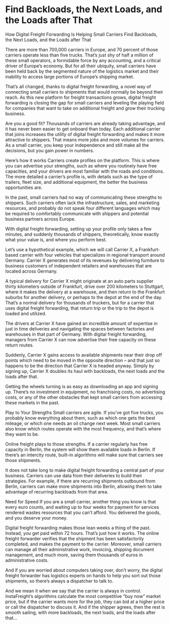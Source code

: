 # Find Backloads, the Next Loads, and the Loads after That

How Digital Freight Forwarding Is Helping Small Carriers Find Backloads, the Next Loads, and the Loads after That
 

There are more than 700,000 carriers in Europe, and 70 percent of those carriers operate less than five trucks. That’s just shy of half a million of these small operators, a formidable force by any accounting, and a critical driver of Europe’s economy. But for all their ubiquity, small carriers have been held back by the segmented nature of the logistics market and their inability to access large portions of Europe’s shipping market.

That’s all changed, thanks to digital freight forwarding, a novel way of connecting small carriers to shipments that would normally be beyond their reach. As this new platform for freight transactions grows, digital freight forwarding is closing the gap for small carriers and leveling the playing field for companies that want to take on additional freight and grow their trucking business.

Are you a good fit?
Thousands of carriers are already taking advantage, and it has never been easier to get onboard than today. Each additional carrier that joins increases the utility of digital freight forwarding and makes it more attractive to shippers. That means more jobs and more volumes for carriers. As a small carrier, you keep your independence and still make all the decisions, but you gain power in numbers.

Here’s how it works
Carriers create profiles on the platform. This is where you can advertise your strengths, such as where you routinely have free capacities, and your drivers are most familiar with the roads and conditions. The more detailed a carrier’s profile is, with details such as the type of trailers, fleet size, and additional equipment, the better the business opportunities are.

In the past, small carriers had no way of communicating these strengths to shippers. Such carriers often lack the infrastructure, sales, and marketing resources, and probably do not speak four different languages which may be required to comfortably communicate with shippers and potential business partners across Europe.

With digital freight forwarding, setting up your profile only takes a few minutes, and suddenly thousands of shippers, theoretically, know exactly what your value is, and where you perform best.

Let’s use a hypothetical example, which we will call Carrier X, a Frankfurt-based carrier with four vehicles that specializes in regional transport around Germany. Carrier X generates most of its revenues by delivering furniture to business customers of independent retailers and warehouses that are located across Germany.

A typical delivery for Carrier X might originate at an auto parts supplier thirty kilometers outside of Frankfurt, drive over 200 kilometers to Stuttgart, where it makes the delivery at a warehouse, and then return to the Frankfurt suburbs for another delivery, or perhaps to the depot at the end of the day. That’s a normal delivery for thousands of truckers, but for a carrier that uses digital freight forwarding, that return trip or the trip to the depot is loaded and utilized.

The drivers at Carrier X have gained an incredible amount of expertise in just in time deliveries and navigating the spaces between factories and warehouses in that part of Germany. With digital freight forwarding, managers from Carrier X can now advertise their free capacity on these return routes.

Suddenly, Carrier X gains access to available shipments near their drop off points which need to be moved in the opposite direction – and that just so happens to be the direction that Carrier X is headed anyway. Simply by signing up, Carrier X doubles its haul with backloads, the next loads and the loads after that.

Getting the wheels turning is as easy as downloading an app and signing up. There’s no investment in equipment, no franchising costs, no advertising costs, or any of the other obstacles that kept small carriers from accessing these markets in the past.

Play to Your Strengths
Small carriers are agile. If you’ve got five trucks, you probably know everything about them, such as which one gets the best mileage, or which one needs an oil change next week. Most small carriers also know which routes operate with the most frequency, and that’s where they want to be.

Online freight plays to those strengths. If a carrier regularly has free capacity in Berlin, the system will show them available loads in Berlin. If there’s an intercity route, built-in algorithms will make sure that carriers see those shipments.

It does not take long to make digital freight forwarding a central part of your business. Carriers can use data from their deliveries to build their strategies. For example, if there are recurring shipments outbound from Berlin, carriers can make more shipments into Berlin, allowing them to take advantage of recurring backloads from that area.

Need for Speed
If you are a small carrier, another thing you know is that every euro counts, and waiting up to four weeks for payment for services rendered wastes resources that you can’t afford. You delivered the goods, and you deserve your money.

Digital freight forwarding makes those lean weeks a thing of the past. Instead, you get paid within 72 hours. That’s just how it works. The online freight forwarder verifies that the shipment has been satisfactorily completed, and makes the payment to the carrier. Moreover, small carriers can manage all their administrative work, invoicing, shipping document management, and much more, saving them thousands of euros in administrative costs.

And if you are worried about computers taking over, don’t worry, the digital freight forwarder has logistics experts on hands to help you sort out those shipments, so there’s always a dispatcher to talk to.

And we mean it when we say that the carrier is always in control. InstaFreight’s algorithms calculate the most competitive “buy now” market price, but if the carrier wants more for the job, they can bid at a higher price or call the dispatcher to discuss it. And if the shipper agrees, then the rest is smooth sailing, with more backloads, the next loads, and the loads after that…